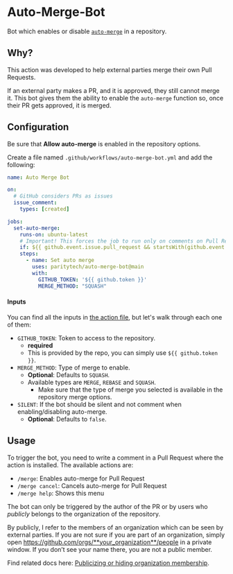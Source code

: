 # Auto-Merge-Bot

Bot which enables or disable [`auto-merge`](https://docs.github.com/en/pull-requests/collaborating-with-pull-requests/incorporating-changes-from-a-pull-request/automatically-merging-a-pull-request) in a repository.

## Why?

This action was developed to help external parties merge their own Pull Requests.

If an external party makes a PR, and it is approved, they still cannot merge it. This bot gives them the ability to enable the `auto-merge` function so, once their PR gets approved, it is merged.

## Configuration
Be sure that **Allow auto-merge** is enabled in the repository options.

Create a file named `.github/workflows/auto-merge-bot.yml` and add the following:
```yaml
name: Auto Merge Bot

on:
  # GitHub considers PRs as issues
  issue_comment:
    types: [created]

jobs:
  set-auto-merge:
    runs-on: ubuntu-latest
    # Important! This forces the job to run only on comments on Pull Requests that starts with '/merge'
    if: ${{ github.event.issue.pull_request && startsWith(github.event.comment.body, '/merge') }}
    steps:
      - name: Set auto merge
        uses: paritytech/auto-merge-bot@main
        with:
          GITHUB_TOKEN: '${{ github.token }}'
          MERGE_METHOD: "SQUASH"
```

#### Inputs
You can find all the inputs in [the action file](./action.yml), but let's walk through each one of them:

- `GITHUB_TOKEN`: Token to access to the repository.
	-  **required**
	-  This is provided by the repo, you can simply use `${{ github.token }}`.
- `MERGE_METHOD`: Type of merge to enable.
	- **Optional**: Defaults to `SQUASH`.
	- Available types are `MERGE`, `REBASE` and `SQUASH`.
		- Make sure that the type of merge you selected is available in the repository merge options.
- `SILENT`: If the bot should be silent and not comment when enabling/disabling auto-merge.
	- **Optional**: Defaults to `false`.

## Usage

To trigger the bot, you need to write a comment in a Pull Request where the action is installed. The available actions are:
- `/merge`: Enables auto-merge for Pull Request
- `/merge cancel`: Cancels auto-merge for Pull Request
- `/merge help`: Shows this menu

The bot can only be triggered by the author of the PR or by users who *publicly* belongs to the organization of the repository.

By publicly, I refer to the members of an organization which can be seen by external parties. If you are not sure if you are part of an organization, simply open https://github.com/orgs/**your_organization**/people in a private window. If you don’t see your name there, you are not a public member.

Find related docs here: [Publicizing or hiding organization membership](https://docs.github.com/en/account-and-profile/setting-up-and-managing-your-personal-account-on-github/managing-your-membership-in-organizations/publicizing-or-hiding-organization-membership).
